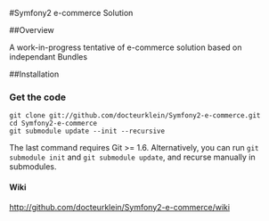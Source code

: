 #Symfony2 e-commerce Solution


##Overview

A work-in-progress tentative of e-commerce solution based on independant Bundles


##Installation

### Get the code

    git clone git://github.com/docteurklein/Symfony2-e-commerce.git
    cd Symfony2-e-commerce
    git submodule update --init --recursive

The last command requires Git >= 1.6. Alternatively, you can run `git submodule init` and `git submodule update`, and recurse manually in submodules.



#### Wiki

http://github.com/docteurklein/Symfony2-e-commerce/wiki
